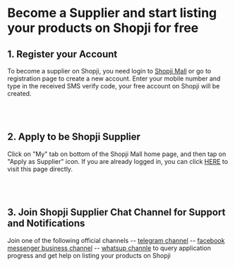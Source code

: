 # Become a Supplier and start listing your products on Shopji for free

## 1. Register your Account

To become a supplier on Shopji, you need login to [Shopji Mall](https://shopji.co)  or go to registration page to create a new account. Enter your mobile number and type in the received SMS verify code, your free account on Shopji will be created.

<img-cont style="width:70%" src="articals/login.png" alt="" ></img-cont>
 <br /> 
<img-cont style="width:70%" src="articals/registrationpage.png" alt="" ></img-cont>
<br/>

## 2. Apply to be Shopji Supplier

Click on "My" tab on bottom of the Shopji Mall home page, and then tap on "Apply as Supplier" icon. If you are already logged in, you can click [HERE](https://shopji.co/#/pages/modules/mall/supplier/apply) to visit this page directly.

<img-cont style="width:70%" src="articals/navtab.png" alt="" ></img-cont>
 <br /> 
<img-cont style="width:70%" src="articals/sellerapplypage.png" alt="" ></img-cont>
<br/>

## 3. Join Shopji Supplier Chat Channel for Support and Notifications 

Join one of the following official channels
-- [telegram channel](t.me)
-- [facebook messenger business channel](facebookmessenger.com)
-- [whatsup channle](whatsup.com)
to query application progress and get help on listing your products on Shopji

